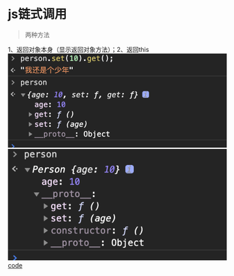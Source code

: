 # js链式调用

>两种方法

1、返回对象本身（显示返回对象方法）；2、返回this
<img src="./static/js技术指南/链式调用返回本身.png">
<img src="./static/js技术指南/链式调用返回this.png">
[code](./code/链式调用.js)


